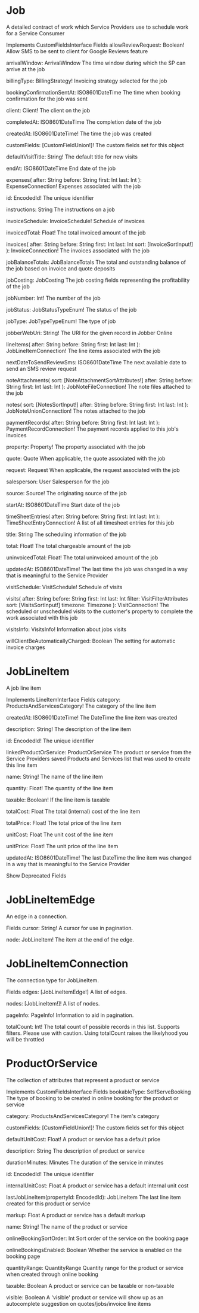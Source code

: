 # Job
A detailed contract of work which Service Providers use to schedule work for a Service Consumer

Implements
CustomFieldsInterface
Fields
allowReviewRequest: Boolean!
Allow SMS to be sent to client for Google Reviews feature

arrivalWindow: ArrivalWindow
The time window during which the SP can arrive at the job

billingType: BillingStrategy!
Invoicing strategy selected for the job

bookingConfirmationSentAt: ISO8601DateTime
The time when booking confirmation for the job was sent

client: Client!
The client on the job

completedAt: ISO8601DateTime
The completion date of the job

createdAt: ISO8601DateTime!
The time the job was created

customFields: [CustomFieldUnion!]!
The custom fields set for this object

defaultVisitTitle: String!
The default title for new visits

endAt: ISO8601DateTime
End date of the job

expenses(
after: String
before: String
first: Int
last: Int
): ExpenseConnection!
Expenses associated with the job

id: EncodedId!
The unique identifier

instructions: String
The instructions on a job

invoiceSchedule: InvoiceSchedule!
Schedule of invoices

invoicedTotal: Float!
The total invoiced amount of the job

invoices(
after: String
before: String
first: Int
last: Int
sort: [InvoiceSortInput!]
): InvoiceConnection!
The invoices associated with the job

jobBalanceTotals: JobBalanceTotals
The total and outstanding balance of the job based on invoice and quote deposits

jobCosting: JobCosting
The job costing fields representing the profitability of the job

jobNumber: Int!
The number of the job

jobStatus: JobStatusTypeEnum!
The status of the job

jobType: JobTypeTypeEnum!
The type of job

jobberWebUri: String!
The URI for the given record in Jobber Online

lineItems(
after: String
before: String
first: Int
last: Int
): JobLineItemConnection!
The line items associated with the job

nextDateToSendReviewSms: ISO8601DateTime
The next available date to send an SMS review request

noteAttachments(
sort: [NoteAttachmentSortAttributes!]
after: String
before: String
first: Int
last: Int
): JobNoteFileConnection!
The note files attached to the job

notes(
sort: [NotesSortInput!]
after: String
before: String
first: Int
last: Int
): JobNoteUnionConnection!
The notes attached to the job

paymentRecords(
after: String
before: String
first: Int
last: Int
): PaymentRecordConnection!
The payment records applied to this job's invoices

property: Property!
The property associated with the job

quote: Quote
When applicable, the quote associated with the job

request: Request
When applicable, the request associated with the job

salesperson: User
Salesperson for the job

source: Source!
The originating source of the job

startAt: ISO8601DateTime
Start date of the job

timeSheetEntries(
after: String
before: String
first: Int
last: Int
): TimeSheetEntryConnection!
A list of all timesheet entries for this job

title: String
The scheduling information of the job

total: Float!
The total chargeable amount of the job

uninvoicedTotal: Float!
The total uninvoiced amount of the job

updatedAt: ISO8601DateTime!
The last time the job was changed in a way that is meaningful to the Service Provider

visitSchedule: VisitSchedule!
Schedule of visits

visits(
after: String
before: String
first: Int
last: Int
filter: VisitFilterAttributes
sort: [VisitsSortInput!]
timezone: Timezone
): VisitConnection!
The scheduled or unscheduled visits to the customer's property to complete the work associated with this job

visitsInfo: VisitsInfo!
Information about jobs visits

willClientBeAutomaticallyCharged: Boolean
The setting for automatic invoice charges


# JobLineItem
A job line item

Implements
LineItemInterface
Fields
category: ProductsAndServicesCategory!
The category of the line item

createdAt: ISO8601DateTime!
The DateTime the line item was created

description: String!
The description of the line item

id: EncodedId!
The unique identifier

linkedProductOrService: ProductOrService
The product or service from the Service Providers saved Products and Services list that was used to create this line item

name: String!
The name of the line item

quantity: Float!
The quantity of the line item

taxable: Boolean!
If the line item is taxable

totalCost: Float
The total (internal) cost of the line item

totalPrice: Float!
The total price of the line item

unitCost: Float
The unit cost of the line item

unitPrice: Float!
The unit price of the line item

updatedAt: ISO8601DateTime!
The last DateTime the line item was changed in a way that is meaningful to the Service Provider

Show Deprecated Fields

# JobLineItemEdge
An edge in a connection.

Fields
cursor: String!
A cursor for use in pagination.

node: JobLineItem!
The item at the end of the edge.

# JobLineItemConnection
The connection type for JobLineItem.

Fields
edges: [JobLineItemEdge!]
A list of edges.

nodes: [JobLineItem!]!
A list of nodes.

pageInfo: PageInfo!
Information to aid in pagination.

totalCount: Int!
The total count of possible records in this list. Supports filters.
Please use with caution. Using totalCount raises the likelyhood you will be throttled

# ProductOrService
The collection of attributes that represent a product or service

Implements
CustomFieldsInterface
Fields
bookableType: SelfServeBooking
The type of booking to be created in online booking for the product or service

category: ProductsAndServicesCategory!
The item's category

customFields: [CustomFieldUnion!]!
The custom fields set for this object

defaultUnitCost: Float!
A product or service has a default price

description: String
The description of product or service

durationMinutes: Minutes
The duration of the service in minutes

id: EncodedId!
The unique identifier

internalUnitCost: Float
A product or service has a default internal unit cost

lastJobLineItem(propertyId: EncodedId): JobLineItem
The last line item created for this product or service

markup: Float
A product or service has a default markup

name: String!
The name of the product or service

onlineBookingSortOrder: Int
Sort order of the service on the booking page

onlineBookingsEnabled: Boolean
Whether the service is enabled on the booking page

quantityRange: QuantityRange
Quantity range for the product or service when created through online booking

taxable: Boolean
A product or service can be taxable or non-taxable

visible: Boolean
A 'visible' product or service will show up as an autocomplete suggestion on quotes/jobs/invoice line items